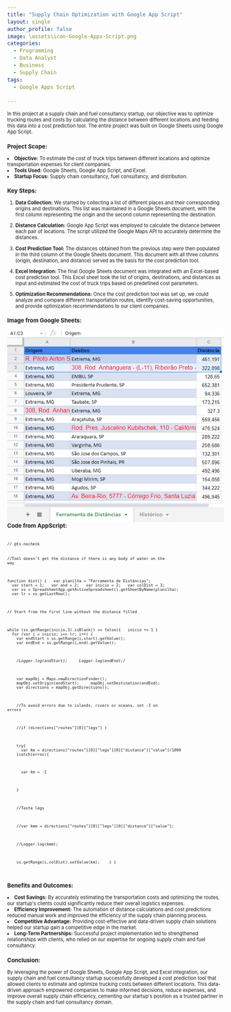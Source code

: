 ```yaml
---
title: "Supply Chain Optimization with Google App Script"
layout: single
author_profile: false
image: \assets\icon-Google-Apps-Script.png
categories:
  - Programming
  - Data Analyst
  - Business
  - Supply Chain
tags:
  - Google Apps Script

---
```


<div  style="font-size:0.8em"><p>In this project at a supply chain and fuel consultancy startup, our objective was to optimize trucking routes and costs by calculating the distance between different locations and feeding this data into a cost prediction tool. The entire project was built on Google Sheets using Google App Script.</p>

<h3><strong>Project Scope:</strong></h3>

<p></p>

<li  style="font-size:1em"><strong>Objective:</strong> To estimate the cost of truck trips between different locations and optimize transportation expenses for client companies.</li>

<li  style="font-size:1em"><strong>Tools Used:</strong> Google Sheets, Google App Script, and Excel.</li>

<li  style="font-size:1em"><strong>Startup Focus:</strong> Supply chain consultancy, fuel consultancy, and distribution.</li>

<h3><strong>Key Steps:</strong></h3>

<ol type="1" class="numbered-list" start="1"><li style="font-size:1em"><strong>Data Collection:</strong> We started by collecting a list of different places and their corresponding origins and destinations. This list was maintained in a Google Sheets document, with the first column representing the origin and the second column representing the destination.</li></ol>

<ol type="1" class="numbered-list" start="2"><li style="font-size:1em"><strong>Distance Calculation:</strong> Google App Script was employed to calculate the distance between each pair of locations. The script utilized the Google Maps API to accurately determine the distances.</li></ol>

<ol type="1" class="numbered-list" start="3"><li style="font-size:1em"><strong>Cost Prediction Tool:</strong> The distances obtained from the previous step were then populated in the third column of the Google Sheets document. This document with all three columns (origin, destination, and distance) served as the basis for the cost prediction tool.</li></ol>

<ol type="1" class="numbered-list" start="4"><li style="font-size:1em"><strong>Excel Integration:</strong> The final Google Sheets document was integrated with an Excel-based cost prediction tool. This Excel sheet took the list of origins, destinations, and distances as input and estimated the cost of truck trips based on predefined cost parameters.</li></ol>

<ol type="1" class="numbered-list" start="5"><li style="font-size:1em"><strong>Optimization Recommendations:</strong> Once the cost prediction tool was set up, we could analyze and compare different transportation routes, identify cost-saving opportunities, and provide optimization recommendations to our client companies.</li></ol>

<h3 class=""><strong>Image from Google Sheets:</strong></h3>

<p></p>

<img src="\assets\distancebetweencities-1.png" alt="Google sheets" style="float: left; margin-right: 20px;">

<p></p>

<h3 class=""><strong>Code from AppScript:</strong></h3>

<p></p>

<code style="font-size:0.8em">
// @ts-nocheck 

//Tool doesn't get the distance if there is any body of water on the way  

function dist() { 
  var planilha = "Ferramenta de Distâncias"; 
  var start = 1; 
  var end = 2; 
  var inicio = 2; 
  var colDist = 3; 
  var ss = SpreadsheetApp.getActiveSpreadsheet().getSheetByName(planilha); 
  var lr = ss.getLastRow(); 

// Start from the first line without the distance filled 

while (ss.getRange(inicio,3).isBlank() == false){ 
  inicio += 1 
} 
  for (var i = inicio; i<= lr; i++) { 
    var endStart = ss.getRange(i,start).getValue(); 
    var endEnd = ss.getRange(i,end).getValue();

    /*Logger.log(endStart); 
    Logger.log(endEnd);*/ 

    var mapObj = Maps.newDirectionFinder(); 
    mapObj.setOrigin(endStart); 
    mapObj.setDestination(endEnd); 
    var directions = mapObj.getDirections(); 

    //To avoid errors due to islands, rivers or oceans, set -1 on errors

    //if (directions["routes"][0]["legs"] ) 

    try{ 
      var km = directions["routes"][0]["legs"][0]["distance"]["value"]/1000 
    }catch(erros){ 

      var km = -1 

    } 

    //Teste legs 

    //var kmm = directions["routes"][0]["legs"][0]["distance"]["value"]; 

    //Logger.log(kmm); 

    ss.getRange(i,colDist).setValue(km); 
   } 
}

</code>

<h3 class=""><strong>Benefits and Outcomes:</strong></h3>

<p></p>

<li  style="font-size:1em"><strong>Cost Savings:</strong> By accurately estimating the transportation costs and optimizing the routes, our startup's clients could significantly reduce their overall logistics expenses.</li>

<li  style="font-size:1em"><strong>Efficiency Improvement:</strong> The automation of distance calculations and cost predictions reduced manual work and improved the efficiency of the supply chain planning process.</li>

<li  style="font-size:1em"><strong>Competitive Advantage:</strong> Providing cost-effective and data-driven supply chain solutions helped our startup gain a competitive edge in the market.</li>

<li  style="font-size:1em"><strong>Long-Term Partnerships:</strong> Successful project implementation led to strengthened relationships with clients, who relied on our expertise for ongoing supply chain and fuel consultancy.</li>

<h3><strong>Conclusion:</strong></h3>

<p></p>

<p style="font-size:1em">By leveraging the power of Google Sheets, Google App Script, and Excel integration, our supply chain and fuel consultancy startup successfully developed a cost prediction tool that allowed clients to estimate and optimize trucking costs between different locations. This data-driven approach empowered companies to make informed decisions, reduce expenses, and improve overall supply chain efficiency, cementing our startup's position as a trusted partner in the supply chain and fuel consultancy domain.</p>